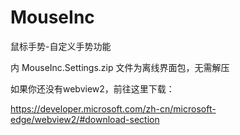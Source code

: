 # MouseInc

鼠标手势-自定义手势功能

内 MouseInc.Settings.zip 文件为离线界面包，无需解压

如果你还没有webview2，前往这里下载：

https://developer.microsoft.com/zh-cn/microsoft-edge/webview2/#download-section

